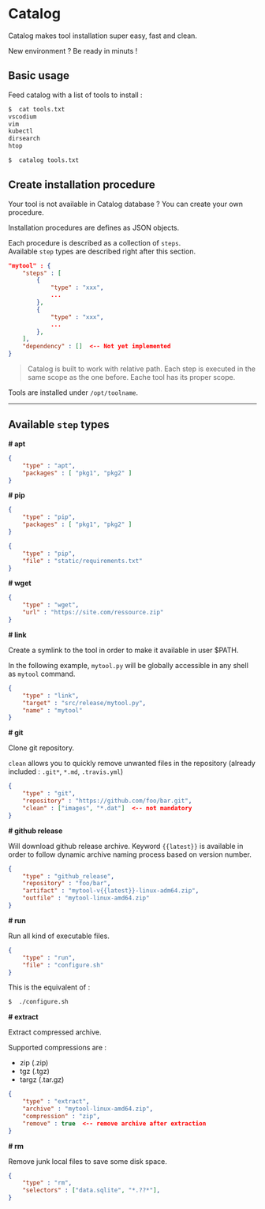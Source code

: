 # Catalog

Catalog makes tool installation super easy, fast and clean.

New environment ? Be ready in minuts !

## Basic usage

Feed catalog with a list of tools to install :

```bash
$  cat tools.txt
vscodium
vim
kubectl
dirsearch
htop

$  catalog tools.txt
```

## Create installation procedure

Your tool is not available in Catalog database ? You can create your own procedure.

Installation procedures are defines as JSON objects.

Each procedure is described as a collection of `steps`.  
Available `step` types are described right after this section.

```json
"mytool" : {
    "steps" : [
        {
            "type" : "xxx",
            ...
        },
        {
            "type" : "xxx",
            ...
        },
    ],
    "dependency" : []  <-- Not yet implemented
}
```

> Catalog is built to work with relative path. Each step is executed in the same scope as the one before. Eache tool has its proper scope.

Tools are installed under `/opt/toolname`.

***

## Available `step` types

**# apt**

```json
{
    "type" : "apt",
    "packages" : [ "pkg1", "pkg2" ]
}
```

**# pip**

```json
{
    "type" : "pip",
    "packages" : [ "pkg1", "pkg2" ]
}
```

```json
{
    "type" : "pip",
    "file" : "static/requirements.txt"
}
```

**# wget**

```json
{
    "type" : "wget",
    "url" : "https://site.com/ressource.zip"
}
```

**# link**

Create a symlink to the tool in order to make it available in user $PATH.

In the following example, `mytool.py` will be globally accessible in any shell as `mytool` command.

```json
{
    "type" : "link",
    "target" : "src/release/mytool.py",
    "name" : "mytool"
}
```

**# git**

Clone git repository.

`clean` allows you to quickly remove unwanted files in the repository (already included : `.git*`, `*.md`, `.travis.yml`)

```json
{
    "type" : "git",
    "repository" : "https://github.com/foo/bar.git",
    "clean" : ["images", "*.dat"]  <-- not mandatory
}
```

**# github release**

Will download github release archive. Keyword `{{latest}}` is available in order to follow dynamic archive naming process based on version number.

```json
{
    "type" : "github_release",
    "repository" : "foo/bar",
    "artifact" : "mytool-v{{latest}}-linux-adm64.zip",
    "outfile" : "mytool-linux-amd64.zip"
}
```

**# run**

Run all kind of executable files.

```json
{
    "type" : "run",
    "file" : "configure.sh"
}
```

This is the equivalent of :

```bash
$  ./configure.sh
```

**# extract**

Extract compressed archive.

Supported compressions are :
* zip (.zip)
* tgz (.tgz)
* targz (.tar.gz)

```json
{
    "type" : "extract",
    "archive" : "mytool-linux-amd64.zip",
    "compression" : "zip",
    "remove" : true  <-- remove archive after extraction
}
```

**# rm**

Remove junk local files to save some disk space. 

```json
{
    "type" : "rm",
    "selectors" : ["data.sqlite", "*.??*"],
}
```